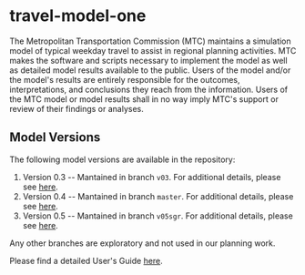 # travel-model-one
The Metropolitan Transportation Commission (MTC) maintains a simulation model of typical weekday travel to assist in regional planning activities.  MTC makes the software and scripts necessary to implement the model as well as detailed model results available to the public.  Users of the model and/or the model's results are entirely responsible for the outcomes, interpretations, and conclusions they reach from the information.  Users of the MTC model or model results shall in no way imply MTC's support or review of their findings or analyses.

## Model Versions
The following model versions are available in the repository:

1. Version 0.3 -- Mantained in branch `v03`.  For additional details, please see [here](http://analytics.mtc.ca.gov/foswiki/Main/Development). 
2. Version 0.4 -- Mantained in branch `master`.  For additional details, please see [here](http://analytics.mtc.ca.gov/foswiki/Main/Development).
3. Version 0.5 -- Mantained in branch `v05sgr`.  For additional details, please see [here](http://analytics.mtc.ca.gov/foswiki/Main/Development).

Any other branches are exploratory and not used in our planning work.      

Please find a detailed User's Guide [here](http://analytics.mtc.ca.gov/foswiki/Main/UsersGuide). 


